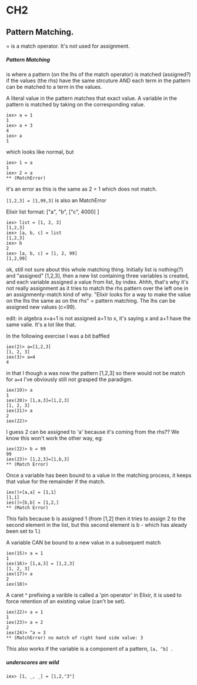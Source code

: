 # CH2

## Pattern Matching. 

= is a match operator. It's not used for assignment.

##### Pattern Matching 
is where a pattern (on the lhs of the match operator) is matched (assigned?) if the values (the rhs) have the same strcuture AND each term in the pattern can be matched to a term in the values.

A literal value in the pattern matches that exact value. A variable in the pattern is matched by taking on the corresponding value.  

```
iex> a = 1
1
iex> a + 3
4
iex> a
1
```
which looks like normal, but
```
iex> 1 = a
1
iex> 2 = a
** (MatchError)
```
it's an error as this is the same as 2 = 1 which does not match. 

```[1,2,3] = [1,99,3]``` is also an MatchError

Elixir list format: ["a", "b", ["c", 4000] ]
```
iex> list = [1, 2, 3]
[1,2,3]
iex> [a, b, c] = list
[1,2,3]
iex> b
2
iex> [a, b, c] = [1, 2, 99]
[1,2,99]
```

ok, still not sure about this whole matching thing. Initially list is nothing(?) and "assigned" [1,2,3], then a new list containing three variables is created, and each variable assigned a value from list, by index. Ahhh, that's why it's not really assignment as it tries to match the rhs pattern over the left one in an assignmenty-match kind of why. "Elixir looks for a way to make the value on the lhs the same as on the rhs" = pattern matching.
The lhs can be assigned new values (c=99).

edit: in algebra x=a+1 is not assigned a+1 to x, it's saying x and a+1 have the same valie. It's a lot like that.

In the following exercise I was a bit baffled
```
iex(2)> a=[1,2,3]
[1, 2, 3]
iex(3)> a=4
4
```
in that I though a was now the pattern [1,2,3] so there would not be match for ```a=4```
I've obviously still not grasped the paradigm.
```
iex(19)> a
1
iex(20)> [1,a,3]=[1,2,3]
[1, 2, 3]
iex(21)> a
2
iex(22)>
```
I guess 2 can be assigned to 'a' because it's coming from the rhs?? We know this won't work the other way, eg:

```
iex(22)> b = 99
99
iex(23)> [1,2,3]=[1,b,3]
** (Match Error)
```

Once a variable has been bound to a value in the matching process, it keeps that value for the remainder if the match.
```
iex()>[a,a] = [1,1]
[1,1]
ies()>[b,b] = [1,2,]
** (Match Error)
```
This fails because b is assigned 1 (from [1,2] then it tries to assign 2 to the second element in the list, but this second element is b - which has aleady been set to 1.)

A variable CAN be bound to a new value in a subsequent match

```
iex(15)> a = 1
1
iex(16)> [1,a,3] = [1,2,3]
[1, 2, 3]
iex(17)> a
2
iex(18)>
```

A caret ^ prefixing a varible is called a 'pin operator' in Elixir, it is used to force retention of an existing value (can't be set). 

```
iex(22)> a = 1
1
iex(23)> a = 2
2
iex(24)> ^a = 3
** (MatchError) no match of right hand side value: 3
```
This also works if the variable is a component of a pattern, ```[a, ^b] ```.


##### underscores are wild
```iex> [1, _, _] = [1,2,"3"]```




